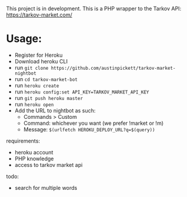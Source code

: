 This project is in development. 
This is a PHP wrapper to the Tarkov API: https://tarkov-market.com/

# Usage:
- Register for Heroku
- Download heroku CLI
- run `git clone https://github.com/austinpickett/tarkov-market-nightbot`
- run `cd tarkov-market-bot`
- run `heroku create`
- run `heroku config:set API_KEY=TARKOV_MARKET_API_KEY`
- run `git push heroku master`
- run `heroku open`
- Add the URL to nightbot as such:
  * Commands > Custom 
  * Command: whichever you want (we prefer !market or !m)
  * Message: `$(urlfetch HEROKU_DEPLOY_URL?q=$(query))`

requirements:
- heroku account
- PHP knowledge
- access to tarkov market api

todo:
- search for multiple words

